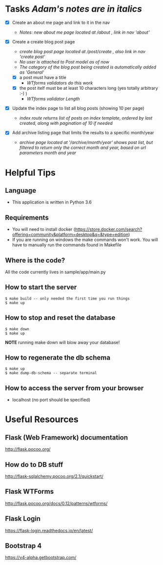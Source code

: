 # Tasks              *Adam's notes are in italics*

- [x] Create an about me page and link to it in the nav
    - *Notes: new about me page located at /about , link in nav 'about'*
- [x] Create a create blog post page
    - *create blog post page located at /post/create , also link in nav 'create post'*
    - *No user is attached to Post model as of now*
    - *The category of the blog post being created is automatically added as 'General'*

    - [x] a post must have a title
        - *WTforms validators do this work*
    - [x] the post itelf must be at least 10 characters long (yes totally arbitrary :-) )
        - *WTforms validator Length*

- [x] Update the index page to list all blog posts (showing 10 per page)
    - *index route returns list of posts on index template, ordered by last created, along with pagination of 10 if needed*
- [x] Add archive listing page that limits the results to a specific month/year
    - *archive page located at '/archive/month/year' shows post list, but filtered to return only the correct month and year, based on url parameters month and year*

# Helpful Tips

## Language
- This application is written in Python 3.6

## Requirements

- You will need to install docker (https://store.docker.com/search?offering=community&platform=desktop&q=&type=edition)
- If you are running on windows the make commands won't work.  You will have to manually run the commands found in Makefile

## Where is the code?

All the code currently lives in sample/app/main.py

## How to start the server

    $ make build -- only needed the first time you run things
    $ make up

## How to stop and reset the database

    $ make down
    $ make up

**NOTE** running make down will blow away your database!

## How to regenerate the db schema

    $ make up
    $ make dump-db-schema -- separate terminal

## How to access the server from your browser
- localhost (no port should be specified)

# Useful Resources

## Flask (Web Framework) documentation
http://flask.pocoo.org/

## How do to DB stuff
http://flask-sqlalchemy.pocoo.org/2.1/quickstart/

## Flask WTForms
http://flask.pocoo.org/docs/0.12/patterns/wtforms/

## Flask Login
https://flask-login.readthedocs.io/en/latest/

## Bootstrap 4
https://v4-alpha.getbootstrap.com/


